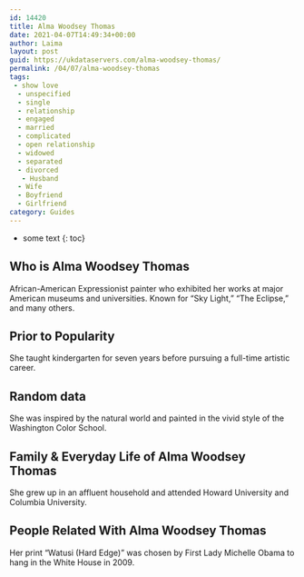 ```yaml
---
id: 14420
title: Alma Woodsey Thomas
date: 2021-04-07T14:49:34+00:00
author: Laima
layout: post
guid: https://ukdataservers.com/alma-woodsey-thomas/
permalink: /04/07/alma-woodsey-thomas
tags:
 - show love
  - unspecified
  - single
  - relationship
  - engaged
  - married
  - complicated
  - open relationship
  - widowed
  - separated
  - divorced
   - Husband
  - Wife
  - Boyfriend
  - Girlfriend
category: Guides
---
```


* some text
{: toc}


## Who is Alma Woodsey Thomas
                  
                  
                  
African-American Expressionist painter who exhibited her works at major American museums and universities. Known for &#8220;Sky Light,&#8221; &#8220;The Eclipse,&#8221; and many others.
                  
              
            
              
            
                
                
                
## Prior to Popularity
                  
                  
                  
She taught kindergarten for seven years before pursuing a full-time artistic career.
                  
              
            
              
            
                
                
                
## Random data
                  
                  
                  
She was inspired by the natural world and painted in the vivid style of the Washington Color School.
                  
              
            
              
            
                
                
                
## Family & Everyday Life of Alma Woodsey Thomas
                  
                  
                  
She grew up in an affluent household and attended Howard University and Columbia University.
                  
              
            
              
            
                
                
                
## People Related With Alma Woodsey Thomas
                  
                  
                  
Her print &#8220;Watusi (Hard Edge)&#8221; was chosen by First Lady Michelle Obama to hang in the White House in 2009.
                  
              
            
              
            
                
              
            
              
              
            
            
              
            
          
          
          